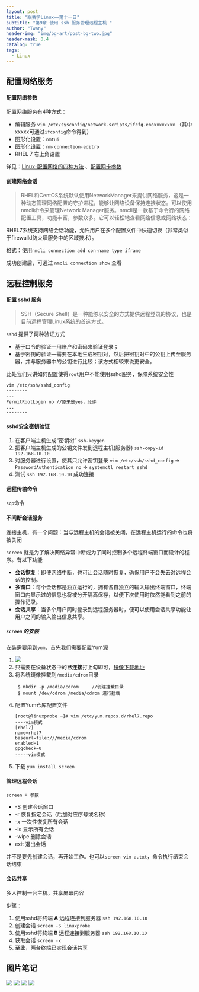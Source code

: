 ```yaml
---
layout: post
title: "跟我学Linux——第十一日"
subtitle: "第9章 使用 ssh 服务管理远程主机 "
author: "Twany"
header-img: "img/bg-art/post-bg-two.jpg"
header-mask: 0.4
catalog: true
tags:
  - Linux
---  
```


## 配置网络服务
#### 配置网络参数
配置网络服务有4种方式：
- 编辑服务 `vim /etc/sysconfig/network-scripts/ifcfg-enoxxxxxxxx` （其中xxxxx可通过`ifconfig`命令得到）
- 图形化设置：`nmtui`
- 图形化设置：`nm-connection-editro`
- RHEL 7 右上角设置

详见：[Linux-配置网络的四种方法](https://blog.csdn.net/xin1889/article/details/80025564) 、[配置网卡参数](https://www.linuxprobe.com/chapter-09.html#911)

#### 创建网络会话
> RHEL和CentOS系统默认使用NetworkManager来提供网络服务，这是一种动态管理网络配置的守护进程，能够让网络设备保持连接状态。可以使用nmcli命令来管理Network Manager服务。nmcli是一款基于命令行的网络配置工具，功能丰富，参数众多。它可以轻松地查看网络信息或网络状态：

RHEL7系统支持网络会话功能，允许用户在多个配置文件中快速切换（非常类似于firewalld防火墙服务中的区域技术）。

格式：使用`nmcli connection add con-name type iframe`

成功创建后，可通过 `nmcli connection show` 查看

## 远程控制服务
#### 配置 sshd 服务
> SSH（Secure Shell）是一种能够以安全的方式提供远程登录的协议，也是目前远程管理Linux系统的首选方式。

`sshd` 提供了两种验证方式
- 基于口令的验证—用账户和密码来验证登录；
- 基于密钥的验证—需要在本地生成密钥对，然后把密钥对中的公钥上传至服务器，并与服务器中的公钥进行比较；该方式相较来说更安全。

此处我们只讲如何配置使得`root`用户不能使用sshd服务，保障系统安全性
```shell
vim /etc/ssh/sshd_config
--------
...
PermitRootLogin no //原来是yes，允许 
...
--------
```

#### sshd安全密钥验证
1. 在客户端主机生成“密钥树”     `ssh-keygen`
2. 把客户端主机生成的公钥文件发到远程主机(服务器)   `ssh-copy-id 192.168.10.10`
3. 对服务器进行设置，使其只允许密钥登录 `vim /etc/ssh/sshd_config` => `PasswordAuthentication no` => `systemctl restart sshd`
4. 测试 `ssh 192.168.10.10` 成功连接

#### 远程传输命令
`scp`命令

#### 不间断会话服务
连接主机，有一个问题：当与远程主机的会话被关闭，在远程主机运行的命令也将被关闭

`screen` 就是为了解决网络异常中断或为了同时控制多个远程终端窗口而设计的程序。有以下功能
- **会话恢复**：即便网络中断，也可让会话随时恢复，确保用户不会失去对远程会话的控制。
- **多窗口**：每个会话都是独立运行的，拥有各自独立的输入输出终端窗口，终端窗口内显示过的信息也将被分开隔离保存，以便下次使用时依然能看到之前的操作记录。
- **会话共享**：当多个用户同时登录到远程服务器时，便可以使用会话共享功能让用户之间的输入输出信息共享。

##### `screen` 的安装
安装需要用到`yum`，首先我们需要配置Yum源
1. ![](https://www.linuxprobe.com/wp-content/uploads/2015/05/%E7%A1%AE%E8%AE%A4%E5%85%89%E7%9B%98%E5%B7%B2%E8%A2%AB%E9%80%89%E4%B8%AD.png)
2. 只需要在设备状态中的**已连接**打上勾即可，[镜像下载地址](https://www.linuxprobe.com/tools)
3. 将系统镜像挂载到`/media/cdrom`目录
   ```shell
    $ mkdir -p /media/cdrom     //创建挂载目录
    $ mount /dev/cdrom /media/cdrom 进行挂载
   ```
4. 配置Yum仓库配置文件
    ```shell
    [root@linuxprobe ~]# vim /etc/yum.repos.d/rhel7.repo
    ----vim模式
    [rhel7]
    name=rhel7
    baseurl=file:///media/cdrom
    enabled=1
    gpgcheck=0
    -----vim模式
    ```
5. 下载 `yum install screen`

#### 管理远程会话
`screen + 参数`
- -S    创建会话窗口
- -r    恢复指定会话（后加对应序号或名称）
- -x    一次性恢复所有会话
- -ls   显示所有会话
- -wipe 删除会话
- exit  退出会话

并不是要先创建会话，再开始工作。也可以`screen vim a.txt`，命令执行结束会话结束

#### 会话共享
多人控制一台主机，共享屏幕内容

步骤：
1. 使用sshd将终端 **A** 远程连接到服务器  `ssh 192.168.10.10`
2. 创建会话 `screen -S linuxprobe`
3. 使用sshd将终端 **B** 远程连接到服务器  `ssh 192.168.10.10`
4. 获取会话 `screen -x`
5. 至此，两台终端已实现会话共享

## 图片笔记
![](https://i.loli.net/2019/08/03/GnlNe4t6XuwBbWU.jpg)
![](https://i.loli.net/2019/08/03/q7ojK9Q2haWwBJS.jpg)
![](https://i.loli.net/2019/08/03/YqiCd1aneHv38fO.jpg)
![](https://i.loli.net/2019/08/03/BxN4iwog1K8fydW.jpg)
